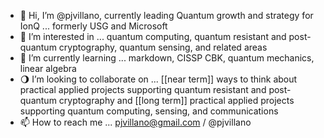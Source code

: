 - 👋 Hi, I’m @pjvillano, currently leading Quantum growth and strategy for IonQ ... formerly USG and Microsoft
- 👀 I’m interested in ... quantum computing, quantum resistant and post-quantum cryptography, quantum sensing, and related areas
- 🌱 I’m currently learning ... markdown, CISSP CBK, quantum mechanics, linear algebra
- 🌖 I’m looking to collaborate on ... [[near term]] ways to think about practical applied projects supporting quantum resistant and post-quantum cryptography and [[long term]] practical applied projects supporting quantum computing, sensing, and communications
- 📫 How to reach me ... pjvillano@gmail.com / @pjvillano 

<!---
pjvillano/pjvillano is a ✨ special ✨ repository because its `README.md` (this file) appears on your GitHub profile.
You can click the Preview link to take a look at your changes.
--->
